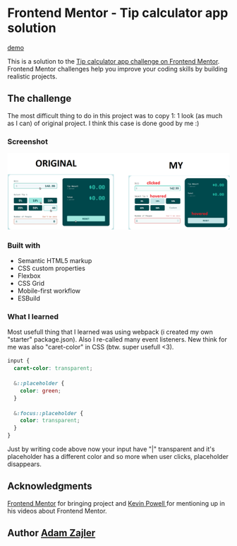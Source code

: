 # Frontend Mentor - Tip calculator app solution

[demo]([https://adamzajler.github.io/SPLITTER/](https://adamzajler.github.io/splitter/))

This is a solution to the [Tip calculator app challenge on Frontend Mentor](https://www.frontendmentor.io/challenges/tip-calculator-app-ugJNGbJUX). Frontend Mentor challenges help you improve your coding skills by building realistic projects.

## The challenge
  The most difficult thing to do in this project was to copy 1: 1 look (as much as I can) of original project. I think this case is done good by me :)
### Screenshot
  ![comparasion of original project and my](https://github.com/AdamZajler/SPLITTER/blob/main/images/comparasion.png)
### Built with
- Semantic HTML5 markup
- CSS custom properties
- Flexbox
- CSS Grid
- Mobile-first workflow
- ESBuild
### What I learned
  Most usefull thing that I learned was using webpack (i created my own "starter" package.json). Also I re-called many event listeners. New think for me was also "caret-color" in CSS (btw. super usefull <3).

  ```css
input {
    caret-color: transparent;

    &::placeholder {
      color: green;
    }
  
    &:focus::placeholder {
      color: transparent;
    }
}
```
Just by writing code above now your input have "|" transparent and it's placeholder has a different color and so more when user clicks, placeholder disappears.
## Acknowledgments
[Frontend Mentor](https://github.com/frontendmentorio) for bringing project and 
[Kevin Powell ](https://www.youtube.com/user/KepowOb) for mentioning up in his videos about Frontend Mentor.
## Author [Adam Zajler](https://www.linkedin.com/in/adam-zajler-255ba8212/)
